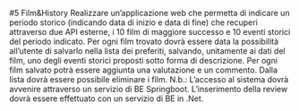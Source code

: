 #5 Film&History
Realizzare un’applicazione web che permetta di indicare un periodo storico (indicando data di inizio e data
di fine) che recuperi attraverso due API esterne, i 10 film di maggiore successo e 10 eventi storici del
periodo indicato.
Per ogni film trovato dovrà essere data la possibilità all’utente di salvarlo nella lista dei preferiti, salvando,
unitamente ai dati del film, uno degli eventi storici proposti sotto forma di descrizione. Per ogni film salvato
potrà essere aggiunta una valutazione e un commento. Dalla lista dovrà essere possibile eliminare i film.
N.b.:
L’accesso al sistema dovrà avvenire attraverso un servizio di BE Springboot.
L’inserimento della review dovrà essere effettuato con un servizio di BE in .Net.
